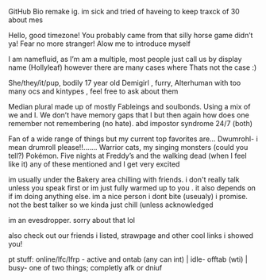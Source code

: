 GitHub Bio remake ig. im sick and tried of haveing to keep traxck of 30 about mes


Hello, good timezone! You probably came from that silly horse game didn’t ya!
Fear no more stranger! Alow me to introduce myself

I am namefluid, as I’m am a multiple, most people just call us by display name (Hollyleaf) however there are many cases where Thats not the case :)

She/they/it/pup, bodily 17 year old Demigirl , furry, Alterhuman with too many ocs and kintypes , feel free to ask about them

Median plural made up of mostly Fableings and soulbonds. Using a mix of we and I. We don’t have memory gaps that I but then again how does one remember not remembering (no hate). abd impostor syndrome 24/7 (both)


Fan of a wide range of things but my current top favorites are… Dwumrohl- i mean drumroll please!!……. Warrior cats, my singing monsters (could you tell?) Pokémon. Five nights at Freddy’s and the walking dead (when I feel like it) any of these mentioned and I get very excited



im usually under the Bakery area chilling with friends. i don't really talk unless you speak first or im just fully warmed up to you . it also depends on if im doing anything else. im a nice person i dont bite (useualy) i promise.  not the best talker so we kinda just chill (unless acknowledged

im an evesdropper. sorry about that lol


also check out our friends i listed, strawpage and other cool links i showed you!

pt stuff: online/lfc/lfrp -  active and ontab (any can int) | idle- offtab (wti) | busy- one of two things; completly afk or dniuf
